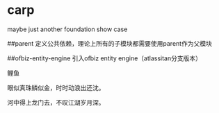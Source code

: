 # carp
maybe just another foundation show case

##parent
定义公共依赖，理论上所有的子模块都需要使用parent作为父模块

##ofbiz-entity-engine
引入ofbiz entity engine（atlassitan分支版本）


鲤鱼

眼似真珠鳞似金，时时动浪出还沈。

河中得上龙门去，不叹江湖岁月深。
